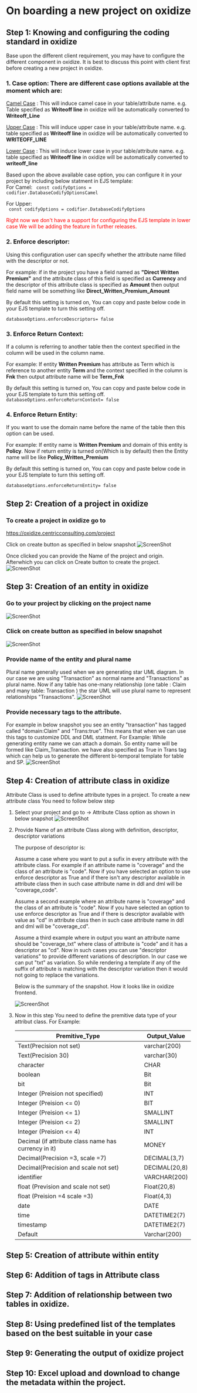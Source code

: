 # On boarding a new project on oxidize

 
## Step 1: Knowing and configuring the coding standard in oxidize

Base upon the different client requirement, you may have to configure the different component in oxidize. It is best to discuss this point with client first before creating a new project in oxidize.

### 1. Case option: There are different case options available at the moment which are:
  
<u>Camel Case</u> : This will induce camel case in your table/attribute name. e.g. Table specified as **Writeoff line** in oxidize will be automatically converted to **Writeoff_Line** 

<u>Upper Case</u> : This will induce upper case in your table/attribute name. e.g. table specified as **Writeoff line** in oxidize will be automatically converted to **WRITEOFF_LINE**   

<u>Lower Case</u> : This will induce lower case in your table/attribute name. e.g. table specified as **Writeoff line** in oxidize will be automatically converted to **writeoff_line** 

Based upon the above available case option, you can configure it in your project by including below statment in EJS template:  
For  Camel:
<code>
const codifyOptions = codifier.DatabaseCodifyOptionsCamel </code>

For Upper:  
<code> const codifyOptions = codifier.DatabaseCodifyOptions  </code>

<p style="color:red">Right now we don't have a support for configuring the EJS template in lower case We will be adding the feature in further releases.</p>

### 2. Enforce descriptor: 

Using this configuration user can specify whether the attribute name filled with the descriptor or not.

For example: if in the project you have a field named as **"Direct Written Premium"** and the attribute class of this field is specified as **Currency** and the descriptor of this attribute class is specified as **Amount** then output field name will be something like **Direct_Written_Premium_Amount**

By default this setting is turned on, You can copy and paste below code in your EJS template to turn this setting off.

<code>databaseOptions.enforceDescriptors= false</code>

### 3. Enforce Return Context: 
If a column is referring to another table then the context specified in the column will be used in the column name.

For example: If entity **Written Premium** has attribute as Term which is reference to another entity **Term** and the context specified in the column is **Fnk** then output attribute name will be **Term_Fnk** 

By default this setting is turned on, You can copy and paste below code in your EJS template to turn this setting off.
<code>databaseOptions.enforceReturnContext= false</code>

### 4. Enforce Return Entity: 
If you want to use the domain name before the name of the table then this option can be used.

For example: If entity name is  **Written Premium** and domain of this entity is **Policy**. Now if return entity is turned on(Which is by default) then the Entity name will be like **Policy_Written_Premium**

By default this setting is turned on, You can copy and paste below code in your EJS template to turn this setting off.

<code>databaseOptions.enforceReturnEntity= false</code>  

## Step 2: Creation of a project in oxidize

### To create a project in oxidize go to
https://oxidize.centricconsulting.com/project

Click on create button as specified in below snapshot
![ScreenShot](/doc_snapshot/1.png)

Once clicked you can provide the Name of the project and origin. Afterwhich you can click on Create button to create the project.
![ScreenShot](/doc_snapshot/2.PNG)

## Step 3: Creation of an entity in oxidize

### Go to your project by clicking on the project name
![ScreenShot](/doc_snapshot/3.png)

### Click on create button as specified in below snapshot
![ScreenShot](/doc_snapshot/4.png)

### Provide name of the entity and plural name
Plural name generally used when we are generating star UML diagram. In our case we are using "Transaction" as normal name and "Transactions" as plural name. Now if any table has one-many relationship (one table : Claim and many table: Transaction ) the star UML will use plural name to represent relationships "Transactions".
![ScreenShot](/doc_snapshot/5.png)

### Provide necessary tags to the attribute.
For example in below snapshot you see an entity "transaction" has tagged called 
"domain:Claim" and "Trans:true". 
This means that when we can use this tags to customize DDL and DML statment.
For Example: While generating entity name we can attach a domain. So entity name will be formed like Claim_Transaction.
we have also specified as True in Trans tag which can help us to generate the different bi-temporal template for  table and SP.
![ScreenShot](/doc_snapshot/6.png)

## Step 4: Creation of attribute class in oxidize

Attribute Class is used to define attribute types in a project.
To create a new attribute class You need to follow below step
1. Select your project and go to -> Attribute Class option as shown in below snapshot
    ![ScreenShot](/doc_snapshot/7.png)
    
2. Provide Name of an attribute Class along with definition, descriptor, descriptor variations
    
    The purpose of descriptor is:
    
    Assume a case where you want to put a sufix in every attribute with the attribute class. 
    For example if an attribute name is "coverage" and the class of an attribute is "code".
    Now if you have selected an option to use enforce descriptor as True and if there isn't any descriptor available in attribute class then in such case attribute name in ddl and dml will be "coverage_code".

    Assume a second example where an attribute name is "coverage" and the class of an attribute is "code".
    Now if you have selected an option to use enforce descriptor as True and if there is descriptor available with value as "cd" in attribute class then in such case attribute name in ddl and dml will be "coverage_cd".

    Assume a third example where in output you want an attribute name should be "coverage_txt" where class of attribute is "code" and it has a descriptor as "cd". Now in such cases you can use "descriptor variations" to provide different variations of description. In our case we can put "txt" as variation. So while rendering a template if any of the suffix of attribute is matching with the descriptor variation then it would not going to replace the variations. 

    Below is the summary of the snapshot. How it looks like in oxidize frontend.

    ![ScreenShot](/doc_snapshot/8.png)

3. Now in this step You need to define the premitive data type of your attribut class.
    For Example:

    | Premitive_Type    | Output_Value |
    | --------          | ------- |
    | Text(Precision not set)  | varchar(200)   |
    | Text(Precision 30)  | varchar(30)   |
    | character | CHAR     |
    | boolean    | Bit    |
    | bit    | Bit    |
    | Integer (Preision not specified)    | INT    |
    | Integer (Preision <= 0)    | BIT    |
    | Integer (Preision <= 1)   | SMALLINT    |
    | Integer (Preision <= 2)    | SMALLINT    |
    | Integer (Preision <= 4)    | INT    |
    | Decimal (if attribute class name has currency in it)   | MONEY    |
    | Decimal(Precision =3, scale =7)    | DECIMAL(3,7)    |
    | Decimal(Precision and scale not set)    | DECIMAL(20,8)    |
    | identifier    | VARCHAR(200)    |
    | float (Prevision and scale not set)  | Float(20,8)    |
    | float (Preision =4 scale =3)    | Float(4,3)    |
    | date    | DATE    |
    | time    | DATETIME2(7)    |
    | timestamp   | DATETIME2(7)    |
    | Default    | Varchar(200)    |


## Step 5: Creation of attribute within entity

## Step 6: Addition of tags in Attribute class

## Step 7: Addition of relationship between two tables in oxidize.

## Step 8: Using predefined list of the templates based on the best suitable in your case

## Step 9: Generating the output of oxidize project

## Step 10: Excel upload and download to change the metadata within the project.



